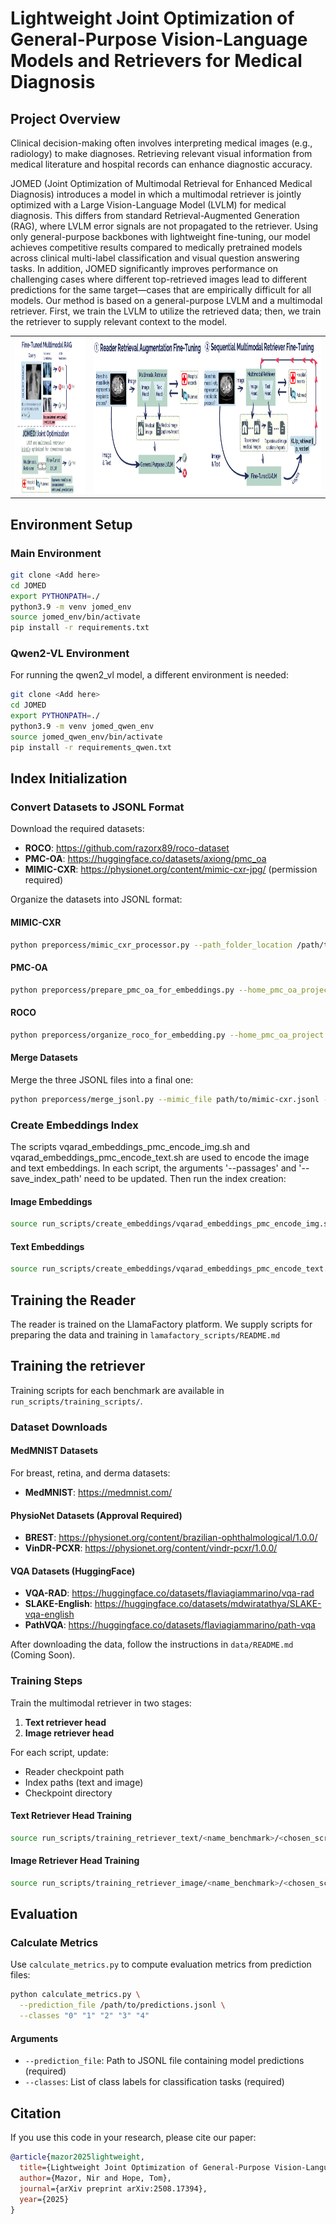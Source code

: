 # Lightweight Joint Optimization of General-Purpose Vision-Language Models and Retrievers for Medical Diagnosis


## Project Overview

Clinical decision-making often involves interpreting medical images (e.g., radiology) to make diagnoses. Retrieving relevant visual information from medical literature and hospital records can enhance diagnostic accuracy.

JOMED (Joint Optimization of Multimodal Retrieval for Enhanced Medical Diagnosis) introduces a model in which a multimodal retriever is jointly optimized with a Large Vision-Language Model (LVLM) for medical diagnosis. This differs from standard Retrieval-Augmented Generation (RAG), where LVLM error signals are not propagated to the retriever. Using only general-purpose backbones with lightweight fine-tuning, our model achieves competitive results compared to medically pretrained models across clinical multi-label classification and visual question answering tasks. In addition, JOMED significantly improves performance on challenging cases where different top-retrieved images lead to different predictions for the same target—cases that are empirically difficult for all models. Our method is based on a general-purpose LVLM and a multimodal retriever. First, we train the LVLM to utilize the retrieved data; then, we train the retriever to supply relevant context to the model.


|  |  |
|:---:|:---:|
| <img src="Images/fig1_v11.png" alt="JOMED Architecture" height="250"> | <img src="Images/fig2_v11.png" alt="Training Pipeline" height="250"> |


## Environment Setup

### Main Environment

```bash
git clone <Add here>
cd JOMED
export PYTHONPATH=./
python3.9 -m venv jomed_env
source jomed_env/bin/activate
pip install -r requirements.txt
```

### Qwen2-VL Environment

For running the qwen2_vl model, a different environment is needed:

```bash
git clone <Add here>
cd JOMED
export PYTHONPATH=./
python3.9 -m venv jomed_qwen_env
source jomed_qwen_env/bin/activate
pip install -r requirements_qwen.txt
```
## Index Initialization

### Convert Datasets to JSONL Format
Download the required datasets:
- **ROCO**: https://github.com/razorx89/roco-dataset
- **PMC-OA**: https://huggingface.co/datasets/axiong/pmc_oa
- **MIMIC-CXR**: https://physionet.org/content/mimic-cxr-jpg/ (permission required)

Organize the datasets into JSONL format:

#### MIMIC-CXR

```bash
python preporcess/mimic_cxr_processor.py --path_folder_location /path/to/mimic/dataset --path_save /path/to/save/output
```

#### PMC-OA

```bash
python preporcess/prepare_pmc_oa_for_embeddings.py --home_pmc_oa_project /path/to/project/PYCHARMPROJECTS/PMC_OA/ --home_pmc_oa_images /path/to/images/ --path_save /path/to/save/output
```

#### ROCO

```bash
python preporcess/organize_roco_for_embedding.py --home_pmc_oa_project /path/to/project/PYCHARMPROJECTS/PMC_OA/ --home_pmc_oa_images /path/to/images/ --path_save /path/to/save/output
```

#### Merge Datasets

Merge the three JSONL files into a final one:

```bash
python preporcess/merge_jsonl.py --mimic_file path/to/mimic-cxr.jsonl --roco_file path/to/roco.jsonl --pmc_file path/to/pmc-oa.jsonl --output_file merged_datasets.jsonl
```

### Create Embeddings Index

The scripts vqarad_embeddings_pmc_encode_img.sh and vqarad_embeddings_pmc_encode_text.sh are used to encode the image and text
embeddings. In each script, the arguments '--passages' and '--save_index_path' need to be updated.
Then run the index creation:

#### Image Embeddings

```bash
source run_scripts/create_embeddings/vqarad_embeddings_pmc_encode_img.sh
```

#### Text Embeddings

```bash
source run_scripts/create_embeddings/vqarad_embeddings_pmc_encode_text.sh
```

## Training the Reader

The reader is trained on the LlamaFactory platform. We supply scripts for preparing the data and training in `lamafactory_scripts/README.md`

## Training the retriever

Training scripts for each benchmark are available in `run_scripts/training_scripts/`.

### Dataset Downloads

#### MedMNIST Datasets
For breast, retina, and derma datasets:
- **MedMNIST**: https://medmnist.com/

#### PhysioNet Datasets (Approval Required)
- **BREST**: https://physionet.org/content/brazilian-ophthalmological/1.0.0/
- **VinDR-PCXR**: https://physionet.org/content/vindr-pcxr/1.0.0/

#### VQA Datasets (HuggingFace)
- **VQA-RAD**: https://huggingface.co/datasets/flaviagiammarino/vqa-rad
- **SLAKE-English**: https://huggingface.co/datasets/mdwiratathya/SLAKE-vqa-english
- **PathVQA**: https://huggingface.co/datasets/flaviagiammarino/path-vqa

After downloading the data, follow the instructions in `data/README.md` (Coming Soon).

### Training Steps

Train the multimodal retriever in two stages:
1. **Text retriever head**
2. **Image retriever head**

For each script, update:
- Reader checkpoint path
- Index paths (text and image)
- Checkpoint directory

#### Text Retriever Head Training

```bash
source run_scripts/training_retriever_text/<name_benchmark>/<chosen_script>
```

#### Image Retriever Head Training

```bash
source run_scripts/training_retriever_image/<name_benchmark>/<chosen_script>
```

## Evaluation

### Calculate Metrics

Use `calculate_metrics.py` to compute evaluation metrics from prediction files:

```bash
python calculate_metrics.py \
  --prediction_file /path/to/predictions.jsonl \
  --classes "0" "1" "2" "3" "4"
```

#### Arguments

- `--prediction_file`: Path to JSONL file containing model predictions (required)
- `--classes`: List of class labels for classification tasks (required)


## Citation

If you use this code in your research, please cite our paper:

```bibtex
@article{mazor2025lightweight,
  title={Lightweight Joint Optimization of General-Purpose Vision-Language Models and Retrievers for Medical Diagnosis},
  author={Mazor, Nir and Hope, Tom},
  journal={arXiv preprint arXiv:2508.17394},
  year={2025}
}
```
